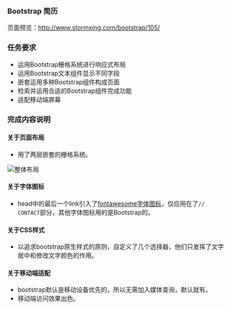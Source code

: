 ### Bootstrap 简历

页面预览：http://www.stormxing.com/bootstrap/105/

### 任务要求
- 运用Bootstrap栅格系统进行响应式布局
- 运用Bootstrap文本组件显示不同字段
- 嵌套运用多种Bootstrap组件构成页面
- 检索并运用合适的Bootstrap组件完成功能
- 适配移动端屏幕

### 完成内容说明

#### 关于页面布局

- 用了两层嵌套的栅格系统。

![整体布局](http://upload-images.jianshu.io/upload_images/5349051-973f8f12601b43fd.png?imageMogr2/auto-orient/strip%7CimageView2/2/w/1240)

#### 关于字体图标

- head中的最后一个link引入了[fontawesome字体图标](http://fontawesome.dashgame.com/)，仅应用在了`// CONTACT`部分，其他字体图标用的是Bootstrap的。

#### 关于CSS样式

- 以追求bootstrap原生样式的原则，自定义了几个选择器，他们只发挥了文字居中和修改文字颜色的作用。

#### 关于移动端适配

- bootstrap默认是移动设备优先的，所以无需加入媒体查询，默认就有。
- 移动端访问效果出色。
